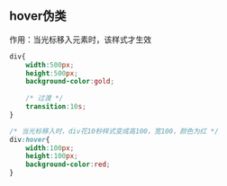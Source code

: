 ## hover伪类

作用：当光标移入元素时，该样式才生效

```css
div{
    width:500px;
    height:500px;
    background-color:gold;
    
    /* 过渡 */
    transition:10s;
}

/* 当光标移入时，div花10秒样式变成高100，宽100，颜色为红 */
div:hover{
    width:100px;
    height:100px;
    background-color:red;
}
```

